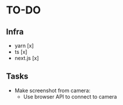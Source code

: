 # TO-DO

## Infra

- yarn [x]
- ts [x]
- next.js [x]

## Tasks

- Make screenshot from camera:
  - Use browser API to connect to camera
